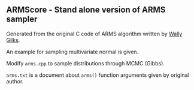 ## ARMScore - Stand alone version of ARMS sampler

Generated from the original C code of ARMS algorithm written by [Wally Gilks](https://www1.maths.leeds.ac.uk/~wally.gilks/adaptive.rejection/web_page/Welcome.html).

An example for sampling multivariate normal is given. 

Modify `arms.cpp` to sample distributions through MCMC (Gibbs).

`arms.txt` is a document about `arms()` function arguments given by original author.
